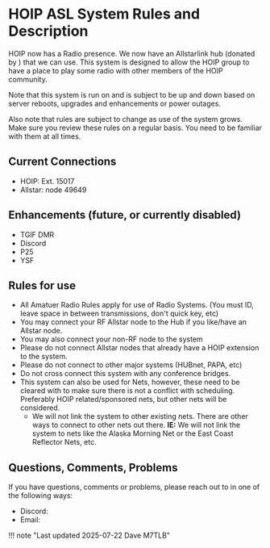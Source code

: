 # HOIP ASL System Rules and Description

HOIP now has a Radio presence. We now have an Allstarlink hub (donated by ) that we can use. This system is designed to allow the HOIP group to have a place to play some radio with other members of the HOIP community.

Note that this system is run on and is subject to be up and down based on server reboots, upgrades and enhancements or power outages.

Also note that rules are subject to change as use of the system grows. Make sure you review these rules on a regular basis. You need to be familiar with them at all times.

## Current Connections

- HOIP: Ext. 15017
- Allstar: node 49649

## Enhancements (future, or currently disabled)

- TGIF DMR
- Discord
- P25
- YSF

<!-- ### System Dashboard

[http://hoip.ddns.net:8587](http://hoip.ddns.net:8587)

-->

## Rules for use

- All Amatuer Radio Rules apply for use of Radio Systems. (You must ID, leave space in between transmissions, don't quick key, etc)
- You may connect your RF Allstar node to the Hub if you like/have an Allstar node.
- You may also connect your non-RF node to the system
- Please do not connect Allstar nodes that already have a HOIP extension to the system.
- Please do not connect to other major systems (HUBnet, PAPA, etc)
- Do not cross connect this system with any conference bridges.
- This system can also be used for Nets, however, these need to be cleared with to make sure there is not a conflict with scheduling. Preferably HOIP related/sponsored nets, but other nets will be considered.
  - We will not link the system to other existing nets. There are other ways to connect to other nets out there. **IE:** We will not link the system to nets like the Alaska Morning Net or the East Coast Reflector Nets, etc.
<!--- I hate to put this out there since we are all adults, however, abuse of the system and disregard for Radio Regulations (in any country) along with not following the rules of the system will result in removal of access to the Discord voice channel as well as blocked access via other means to the node and no reconsideration will be given. Since this is currently being run under my callsign (), I will not allow problems to arrise. Consider this your **one** and **only** warning.
-->
<!--## To use the Discord Channel

- To be granted access to the Allstarlink Voice Channel, you must have your Server nickname set as CALLSIGN-Name-Extension. This way it will be easy to grant access to properly Licensed Hams in the Server for the admins.
- To be able to talk in the Discord voice channel, you will need to setup a Push to Talk Keybind. No one will have Voice Activity Enabled (VOX)
- Text in Voice chat is also enabled. This will allow you to text chat with others in the same voice channel. Note that Text to Speech is turned off in that channel so that nothing would go out over the air, but please, do not try to use Text to Speech.
- Video can also be used in the same channel, however, please only use this function during nets and please do not use this as a video hangout as any voice transmissions will go out over the radio system.
-->

## Questions, Comments, Problems

If you have questions, comments or problems, please reach out to in one of the following ways:

- Discord:
- Email:

!!! note "Last updated 2025-07-22 Dave M7TLB"
